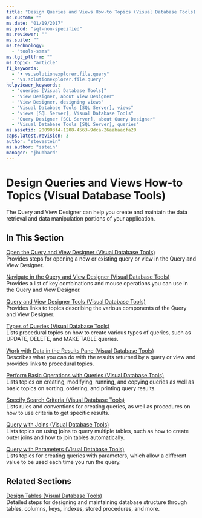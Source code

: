 ```yaml
---
title: "Design Queries and Views How-to Topics (Visual Database Tools) | Microsoft Docs"
ms.custom: ""
ms.date: "01/19/2017"
ms.prod: "sql-non-specified"
ms.reviewer: ""
ms.suite: ""
ms.technology: 
  - "tools-ssms"
ms.tgt_pltfrm: ""
ms.topic: "article"
f1_keywords: 
  - "• vs.solutionexplorer.file.query"
  - "vs.solutionexplorer.file.query"
helpviewer_keywords: 
  - "queries [Visual Database Tools]"
  - "View Designer, about View Designer"
  - "View Designer, designing views"
  - "Visual Database Tools [SQL Server], views"
  - "views [SQL Server], Visual Database Tools"
  - "Query Designer [SQL Server], about Query Designer"
  - "Visual Database Tools [SQL Server], queries"
ms.assetid: 200903f4-1208-4563-9dca-26aabaacfa20
caps.latest.revision: 3
author: "stevestein"
ms.author: "sstein"
manager: "jhubbard"
---
```

# Design Queries and Views How-to Topics (Visual Database Tools)
The Query and View Designer can help you create and maintain the data retrieval and data manipulation portions of your application.  
  
## In This Section  
[Open the Query and View Designer &#40;Visual Database Tools&#41;](../../ssms/visual-db-tools/open-the-query-and-view-designer-visual-database-tools.md)  
Provides steps for opening a new or existing query or view in the Query and View Designer.  
  
[Navigate in the Query and View Designer &#40;Visual Database Tools&#41;](../../ssms/visual-db-tools/navigate-in-the-query-and-view-designer-visual-database-tools.md)  
Provides a list of key combinations and mouse operations you can use in the Query and View Designer.  
  
[Query and View Designer Tools &#40;Visual Database Tools&#41;](../../ssms/visual-db-tools/query-and-view-designer-tools-visual-database-tools.md)  
Provides links to topics describing the various components of the Query and View Designer.  
  
[Types of Queries &#40;Visual Database Tools&#41;](../../ssms/visual-db-tools/types-of-queries-visual-database-tools.md)  
Lists procedural topics on how to create various types of queries, such as UPDATE, DELETE, and MAKE TABLE queries.  
  
[Work with Data in the Results Pane &#40;Visual Database Tools&#41;](../../ssms/visual-db-tools/work-with-data-in-the-results-pane-visual-database-tools.md)  
Describes what you can do with the results returned by a query or view and provides links to procedural topics.  
  
[Perform Basic Operations with Queries &#40;Visual Database Tools&#41;](../../ssms/visual-db-tools/perform-basic-operations-with-queries-visual-database-tools.md)  
Lists topics on creating, modifying, running, and copying queries as well as basic topics on sorting, ordering, and printing query results.  
  
[Specify Search Criteria &#40;Visual Database Tools&#41;](../../ssms/visual-db-tools/specify-search-criteria-visual-database-tools.md)  
Lists rules and conventions for creating queries, as well as procedures on how to use criteria to get specific results.  
  
[Query with Joins &#40;Visual Database Tools&#41;](../../ssms/visual-db-tools/query-with-joins-visual-database-tools.md)  
Lists topics on using joins to query multiple tables, such as how to create outer joins and how to join tables automatically.  
  
[Query with Parameters &#40;Visual Database Tools&#41;](../../ssms/visual-db-tools/query-with-parameters-visual-database-tools.md)  
Lists topics for creating queries with parameters, which allow a different value to be used each time you run the query.  
  
## Related Sections  
[Design Tables &#40;Visual Database Tools&#41;](../../ssms/visual-db-tools/design-tables-visual-database-tools.md)  
Detailed steps for designing and maintaining database structure through tables, columns, keys, indexes, stored procedures, and more.  
  
